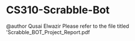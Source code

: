# CS310-Scrabble-Bot
@author Qusai Elwazir
Please refer to the file titled 'Scrabble_BOT_Project_Report.pdf
